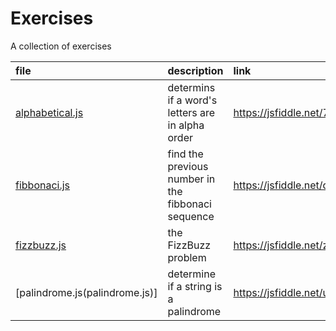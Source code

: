 # Exercises
A collection of exercises

|file|description|link|
|:---|:---|:---|
|[alphabetical.js](alphabetical.js)|determins if a word's letters are in alpha order|https://jsfiddle.net/7w1oh6nh/|
|[fibbonaci.js](fibbonaci.js)|find the previous number in the fibbonaci sequence|https://jsfiddle.net/qj1mzspj/5/|
|[fizzbuzz.js](fizzbuzz.js)|the FizzBuzz problem|https://jsfiddle.net/zhpvyjp9/|
|[palindrome.js(palindrome.js)]|determine if a string is a palindrome|https://jsfiddle.net/uovtb6vu/|
